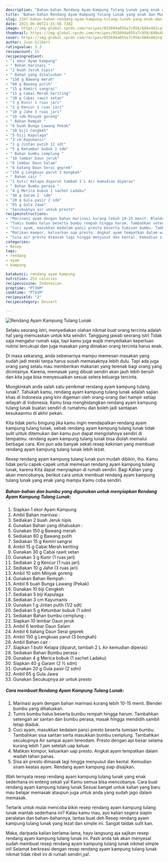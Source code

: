 ```yaml
---
description: "Bahan-bahan Rendang Ayam Kampung Tulang Lunak yang enak dan Mudah Dibuat"
title: "Bahan-bahan Rendang Ayam Kampung Tulang Lunak yang enak dan Mudah Dibuat"
slug: 1347-bahan-bahan-rendang-ayam-kampung-tulang-lunak-yang-enak-dan-mudah-dibuat
date: 2021-06-06T21:31:56.738Z
image: https://img-global.cpcdn.com/recipes/055694a055a7c958/680x482cq70/rendang-ayam-kampung-tulang-lunak-foto-resep-utama.jpg
thumbnail: https://img-global.cpcdn.com/recipes/055694a055a7c958/680x482cq70/rendang-ayam-kampung-tulang-lunak-foto-resep-utama.jpg
cover: https://img-global.cpcdn.com/recipes/055694a055a7c958/680x482cq70/rendang-ayam-kampung-tulang-lunak-foto-resep-utama.jpg
author: Juan Gilbert
ratingvalue: 3.3
reviewcount: 15
recipeingredient:
- "1 ekor Ayam Kampung"
- " Bahan marinasi "
- "2 buah Jeruk nipis"
- " Bahan yang dihaluskan "
- "150 g Bawang merah"
- "60 g Bawang putih"
- "15 g Kemiri sangrai"
- "15 g Cabai Merah keriting"
- "30 g Cabai rawit setan"
- "3 g Kunir 1 ruas jari"
- "2 g Kencur 1 ruas jari"
- "10 g Jahe 3 ruas jari"
- "10 sdm Minyak goreng"
- " Bahan Rempah "
- "6 buah Bunga Lawang Pekak"
- "10 biji Cengkeh"
- "5 biji Kapulaga"
- "3 cm Kayumanis"
- "1 g Jintan putih 12 sdt"
- "5 g Ketumbar bubuk 1 sdm"
- " Bahan bumbu cemplung "
- "10 lembar Daun jeruk"
- "6 lembar Daun Salam"
- "6 batang Daun Serai geprek"
- "150 g Lengkuas parut 3 bongkah"
- " Bahan cair "
- "1 butir Kelapa diparut tambah 2 L Air kemudian diperas"
- " Bahan Bumbu perasa "
- "4 g Merica bubuk 1 sachet Ladaku"
- "40 g Garam 2  sdm"
- "20 g Gula pasir 2 sdm"
- "65 g Gula Jawa"
- "Secukupnya air untuk presto"
recipeinstructions:
- "Marinasi ayam dengan bahan marinasi kurang lebih 10-15 menit. Blender bumbu yang dihaluskan."
- "Tumis bumbu halus beserta bumbu rempah hingga harum. Tambahkan setengah air santan dan bumbu perasa, masak hingga mendidih sambil tetap diaduk."
- "Cuci ayam, masukkan kedalam panci presto beserta tumisan bumbu. Tambahkan sisa santan serta masukkan bumbu cemplung. Tambahkan secukupnya Air sampai ayam terendam. Presto dengan api besar selama kurang lebih 1 jam setelah uap keluar."
- "Matikan kompor, keluarkan uap presto. Angkat ayam tempatkan dalam wadah tahan panas."
- "Sisa air presto dimasak lagi hingga menyusut dan kental. Kemudian siram keatas ayam. Rendang ayam kampung siap disajikan."
categories:
- Resep
tags:
- rendang
- ayam
- kampung

katakunci: rendang ayam kampung 
nutrition: 253 calories
recipecuisine: Indonesian
preptime: "PT36M"
cooktime: "PT41M"
recipeyield: "2"
recipecategory: Dessert

---
```



![Rendang Ayam Kampung Tulang Lunak](https://img-global.cpcdn.com/recipes/055694a055a7c958/680x482cq70/rendang-ayam-kampung-tulang-lunak-foto-resep-utama.jpg)

Selaku seorang istri, menyediakan olahan nikmat buat orang tercinta adalah hal yang memuaskan untuk kita sendiri. Tanggung jawab seorang istri Tidak saja mengatur rumah saja, tapi kamu juga wajib menyediakan keperluan nutrisi tercukupi dan juga masakan yang dimakan orang tercinta harus enak.

Di masa  sekarang, anda sebenarnya mampu memesan masakan yang sudah jadi meski tanpa harus susah memasaknya lebih dulu. Tapi ada juga orang yang selalu mau memberikan makanan yang terenak bagi orang yang dicintainya. Karena, memasak yang dibuat sendiri akan jauh lebih bersih dan kita juga bisa menyesuaikan sesuai selera keluarga tercinta. 



Mungkinkah anda salah satu penikmat rendang ayam kampung tulang lunak?. Tahukah kamu, rendang ayam kampung tulang lunak adalah sajian khas di Indonesia yang kini digemari oleh orang-orang dari hampir setiap wilayah di Indonesia. Kamu bisa menghidangkan rendang ayam kampung tulang lunak buatan sendiri di rumahmu dan boleh jadi santapan kesukaanmu di akhir pekan.

Kita tidak perlu bingung jika kamu ingin mendapatkan rendang ayam kampung tulang lunak, sebab rendang ayam kampung tulang lunak tidak sulit untuk ditemukan dan kamu pun dapat mengolahnya sendiri di tempatmu. rendang ayam kampung tulang lunak bisa diolah memalui berbagai cara. Kini pun ada banyak sekali resep kekinian yang membuat rendang ayam kampung tulang lunak lebih lezat.

Resep rendang ayam kampung tulang lunak pun mudah dibikin, lho. Kamu tidak perlu capek-capek untuk memesan rendang ayam kampung tulang lunak, karena Kita dapat menyiapkan di rumah sendiri. Bagi Kalian yang akan mencobanya, berikut cara untuk membuat rendang ayam kampung tulang lunak yang enak yang mampu Kamu coba sendiri.

<!--inarticleads1-->

##### Bahan-bahan dan bumbu yang digunakan untuk menyiapkan Rendang Ayam Kampung Tulang Lunak:

1. Siapkan 1 ekor Ayam Kampung
1. Ambil  Bahan marinasi :
1. Sediakan 2 buah Jeruk nipis
1. Gunakan  Bahan yang dihaluskan :
1. Gunakan 150 g Bawang merah
1. Sediakan 60 g Bawang putih
1. Sediakan 15 g Kemiri sangrai
1. Ambil 15 g Cabai Merah keriting
1. Gunakan 30 g Cabai rawit setan
1. Gunakan 3 g Kunir (1 ruas jari)
1. Sediakan 2 g Kencur (1 ruas jari)
1. Sediakan 10 g Jahe (3 ruas jari)
1. Ambil 10 sdm Minyak goreng
1. Gunakan  Bahan Rempah :
1. Ambil 6 buah Bunga Lawang (Pekak)
1. Gunakan 10 biji Cengkeh
1. Sediakan 5 biji Kapulaga
1. Sediakan 3 cm Kayumanis
1. Gunakan 1 g Jintan putih (1/2 sdt)
1. Sediakan 5 g Ketumbar bubuk (1 sdm)
1. Sediakan  Bahan bumbu cemplung :
1. Siapkan 10 lembar Daun jeruk
1. Ambil 6 lembar Daun Salam
1. Ambil 6 batang Daun Serai geprek
1. Ambil 150 g Lengkuas parut (3 bongkah)
1. Ambil  Bahan cair :
1. Siapkan 1 butir Kelapa (diparut, tambah 2 L Air kemudian diperas)
1. Sediakan  Bahan Bumbu perasa :
1. Gunakan 4 g Merica bubuk (1 sachet Ladaku)
1. Siapkan 40 g Garam (2 ½ sdm)
1. Gunakan 20 g Gula pasir (2 sdm)
1. Ambil 65 g Gula Jawa
1. Gunakan Secukupnya air untuk presto




<!--inarticleads2-->

##### Cara membuat Rendang Ayam Kampung Tulang Lunak:

1. Marinasi ayam dengan bahan marinasi kurang lebih 10-15 menit. Blender bumbu yang dihaluskan.
1. Tumis bumbu halus beserta bumbu rempah hingga harum. Tambahkan setengah air santan dan bumbu perasa, masak hingga mendidih sambil tetap diaduk.
1. Cuci ayam, masukkan kedalam panci presto beserta tumisan bumbu. Tambahkan sisa santan serta masukkan bumbu cemplung. Tambahkan secukupnya Air sampai ayam terendam. Presto dengan api besar selama kurang lebih 1 jam setelah uap keluar.
1. Matikan kompor, keluarkan uap presto. Angkat ayam tempatkan dalam wadah tahan panas.
1. Sisa air presto dimasak lagi hingga menyusut dan kental. Kemudian siram keatas ayam. Rendang ayam kampung siap disajikan.




Wah ternyata resep rendang ayam kampung tulang lunak yang enak sederhana ini enteng sekali ya! Kamu semua bisa mencobanya. Cara buat rendang ayam kampung tulang lunak Sesuai banget untuk kalian yang baru mau belajar memasak ataupun juga untuk anda yang sudah jago dalam memasak.

Tertarik untuk mulai mencoba bikin resep rendang ayam kampung tulang lunak mantab sederhana ini? Kalau kamu mau, ayo kalian segera siapin peralatan dan bahan-bahannya, lantas buat deh Resep rendang ayam kampung tulang lunak yang lezat dan simple ini. Sangat taidak sulit kan. 

Maka, daripada kalian berlama-lama, hayo langsung aja sajikan resep rendang ayam kampung tulang lunak ini. Pasti anda tak akan menyesal sudah membuat resep rendang ayam kampung tulang lunak nikmat simple ini! Selamat berkreasi dengan resep rendang ayam kampung tulang lunak nikmat tidak ribet ini di rumah sendiri,ya!.

